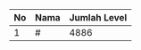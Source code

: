 | No | Nama            | Jumlah Level |
|----|-----------------|--------------|
| 1  | #    |    4886        |
